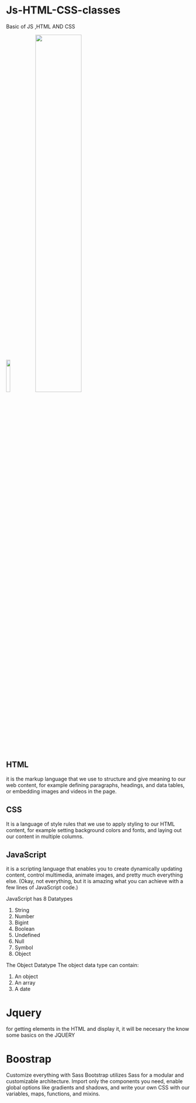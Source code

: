 # Js-HTML-CSS-classes
Basic of JS ,HTML AND CSS
<div>
 <img style="width: 15%;height:15%;" src="https://upload.wikimedia.org/wikipedia/commons/6/6a/JavaScript-logo.png"> 
 <img style=width:50%;height:50% src="https://miro.medium.com/v2/resize:fit:792/1*lJ32Bl-lHWmNMUSiSq17gQ.png">
</div>

## HTML

it is the markup language that we use to structure and give meaning to our web content, for example defining paragraphs, headings, and data tables, or embedding images and videos in the page.

## CSS

It is a language of style rules that we use to apply styling to our HTML content, for example setting background colors and fonts, and laying out our content in multiple columns.


## JavaScript

it is a scripting language that enables you to create dynamically updating content, control multimedia, animate images, and pretty much everything else. (Okay, not everything, but it is amazing what you can achieve with a few lines of JavaScript code.)


JavaScript has 8 Datatypes
1. String
2. Number
3. Bigint
4. Boolean
5. Undefined
6. Null
7. Symbol
8. Object

The Object Datatype
The object data type can contain:

1. An object
2. An array
3. A date

# Jquery 
for getting elements in the HTML and display it, it will be necesary the know some basics on the JQUERY

# Boostrap
Customize everything with Sass
Bootstrap utilizes Sass for a modular and customizable architecture. Import only the components you need, enable global options like gradients and shadows, and write your own CSS with our variables, maps, functions, and mixins.
